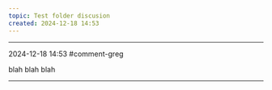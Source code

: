 ```yaml
---
topic: Test folder discusion
created: 2024-12-18 14:53
---
```


---

2024-12-18 14:53 #comment-greg

blah blah blah

---

